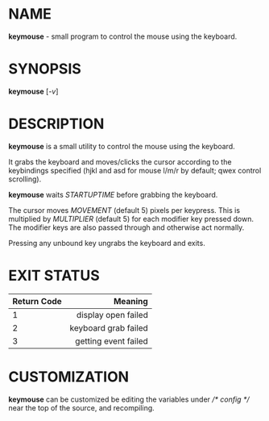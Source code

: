 # NAME

**keymouse** - small program to control the mouse using the keyboard.

# SYNOPSIS

**keymouse** \[*-v*\]

# DESCRIPTION

**keymouse** is a small utility to control the mouse using the keyboard.

It grabs the keyboard and moves/clicks the cursor according to the
keybindings specified (hjkl and asd for mouse l/m/r by default; qwex
control scrolling).

**keymouse** waits *STARTUPTIME* before grabbing the keyboard.

The cursor moves *MOVEMENT* (default 5) pixels per keypress. This is
multiplied by *MULTIPLIER* (default 5) for each modifier key pressed
down. The modifier keys are also passed through and otherwise act
normally.

Pressing any unbound key ungrabs the keyboard and exits.

# EXIT STATUS

| Return Code |              Meaning |
| :---------- |--------------------: |
| 1           |  display open failed |
| 2           | keyboard grab failed |
| 3           | getting event failed |

# CUSTOMIZATION

**keymouse** can be customized be editing the variables under
*/\* config \*/* near the top of the source, and recompiling.
